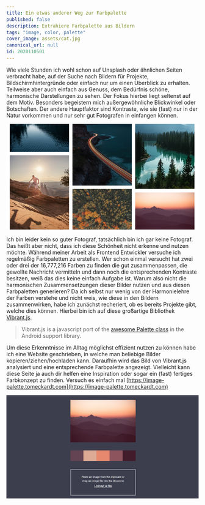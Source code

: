 ```yaml
---
title: Ein etwas anderer Weg zur Farbpalette
published: false
description: Extrahiere Farbpalette aus Bildern
tags: "image, color, palette"
cover_image: assets/cat.jpg
canonical_url: null
id: 2020110501
---
```


Wie viele Stunden ich wohl schon auf Unsplash oder ähnlichen Seiten verbracht habe, auf der Suche nach Bildern für Projekte, Bildschirmhintergründe oder einfach nur um einen Überblick zu erhalten. Teilweise aber auch einfach aus Genuss, dem Bedürfnis schöne, harmonische Darstellungen zu sehen. Der Fokus hierbei liegt seltenst auf dem Motiv. Besonders begeistern mich außergewöhnliche Blickwinkel oder Botschaften. Der andere Hauptfaktor sind Kontraste, wie sie (fast) nur in der Natur vorkommen und nur sehr gut Fotografen in einfangen können.

![Unsplash Screenshot](assets/unsplash.jpeg)

Ich bin leider kein so guter Fotograf, tatsächlich bin ich gar keine Fotograf. Das heißt aber nicht, dass ich diese Schönheit nicht erkenne und nutzen möchte.
Während meiner Arbeit als Frontend Entwickler versuche ich regelmäßig Farbpaletten zu erstellen. Wer schon einmal versucht hat zwei oder drei der 16,777,216‬ Farben zu finden die gut zusammenpassen, die gewollte Nachricht vermitteln und dann noch die entsprechenden Kontraste besitzen, weiß das dies keine einfach Aufgabe ist.
Warum also nicht die harmonischen Zusammensetzungen dieser Bilder nutzen und aus diesen Farbpaletten generieren? Da ich selbst nur wenig von der Harmonielehre der Farben verstehe und nicht weis, wie diese in den Bildern zusammenwirken, habe ich zunächst recheriert, ob es bereits Projekte gibt, welche dies können. Hierbei bin ich auf diese großartige Bibliothek [Vibrant.js](https://jariz.github.io/vibrant.js/).

> Vibrant.js is a javascript port of the [awesome Palette class](https://developer.android.com/reference/android/support/v7/graphics/Palette.html) in the Android support library.

Um diese Erkenntnisse im Alltag möglichst effizient nutzen zu können habe ich eine Website geschrieben, in welche man beliebige Bilder kopieren/ziehen/hochladen kann. Daraufhin wird das Bild von Vibrant.js analysiert und eine entsprechende Farbpalette angezeigt.
Vielleicht kann diese Seite ja auch dir helfen eine Inspiration oder sogar ein (fast) fertiges Farbkonzept zu finden. Versuch es einfach mal [https://image-palette.tomeckardt.com](https://image-palette.tomeckardt.com)

![Unsplash Screenshot](assets/imagepalette.jpeg)
